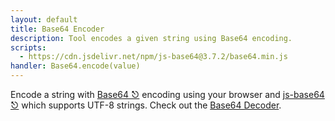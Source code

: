 ```yaml
---
layout: default
title: Base64 Encoder
description: Tool encodes a given string using Base64 encoding.
scripts:
  - https://cdn.jsdelivr.net/npm/js-base64@3.7.2/base64.min.js
handler: Base64.encode(value)
---
```


Encode a string with [Base64 ⎋](https://developer.mozilla.org/en-US/docs/Glossary/Base64) encoding using your browser and [js-base64 ⎋](https://github.com/dankogai/js-base64#readme) which supports UTF-8 strings.  Check out the [Base64 Decoder](/base64-decoder).
